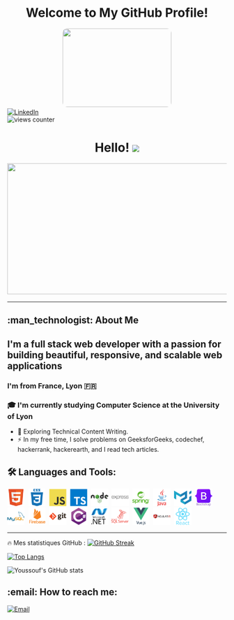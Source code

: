 <h1 style="font-weight: bold; text-align: center;">Welcome to My GitHub Profile!</h1>

<div id="header" align="center">
  <img src="https://media.giphy.com/media/bGgsc5mWoryfgKBx1u/giphy.gif" width="250" height="180" style="border-radius: 10px;"/>
</div>

<div id="badges">
  <a href="https://www.linkedin.com/in/youssouf-ali/" target="_blank"> 
    <img src="https://img.shields.io/badge/LinkedIn-0077B5?style=for-the-badge&logo=linkedin&logoColor=white" alt="LinkedIn" />
  </a>
  <!-- Ajoutez ici d'autres badges selon vos besoins -->
</div>

<img src="https://komarev.com/ghpvc/?username=ALIAHMEDYoussouf&style=flat-square&color=blue" alt="views counter"/>

<h1 align="center">
  Hello!
  <img src="https://media.giphy.com/media/MPxg9U887PS0B8XT4J/giphy.gif" width="30px"/>
</h1>

<div align="center">
  <img src="https://i.gifer.com/6M8G.gif" width="600" height="300"/>
</div>

---

<h2>:man_technologist: About Me</h2>

## I'm a full stack web developer with a passion for building beautiful, responsive, and scalable web applications

<h3>I'm from France, Lyon 🇫🇷</h3>

<h3>🎓 I'm currently studying Computer Science at the University of Lyon</h3>

- :seedling: Exploring Technical Content Writing.
- :zap: In my free time, I solve problems on GeeksforGeeks, codechef, hackerrank, hackerearth, and I read tech articles.

<h2>🛠️ Languages and Tools:</h2>

<div>
  <img src="https://github.com/devicons/devicon/blob/master/icons/html5/html5-original.svg" title="HTML5" alt="HTML" width="40" height="40"/>&nbsp;
  <img src="https://github.com/devicons/devicon/blob/master/icons/css3/css3-plain-wordmark.svg" title="CSS3" alt="CSS" width="40" height="40"/>&nbsp;
  <img src="https://github.com/devicons/devicon/blob/master/icons/javascript/javascript-original.svg" title="JavaScript" alt="JavaScript" width="40" height="40"/>&nbsp;
  <img src="https://github.com/devicons/devicon/blob/master/icons/typescript/typescript-original.svg" title="TypeScript" alt="TypeScript" width="40" height="40"/>&nbsp;
  <img src="https://github.com/devicons/devicon/blob/master/icons/nodejs/nodejs-original-wordmark.svg" title="NodeJS" alt="NodeJS" width="40" height="40"/>&nbsp;
  <img src="https://github.com/devicons/devicon/blob/master/icons/express/express-original-wordmark.svg" title="ExpressJS" alt="ExpressJS" width="40" height="40"/>&nbsp;
  <img src="https://github.com/devicons/devicon/blob/master/icons/spring/spring-original-wordmark.svg" title="Spring" alt="Spring" width="40" height="40"/>&nbsp;
  <img src="https://github.com/devicons/devicon/blob/master/icons/java/java-original-wordmark.svg" title="Java" alt="Java" width="40" height="40"/>&nbsp;
  <img src="https://github.com/devicons/devicon/blob/master/icons/materialui/materialui-original.svg" title="Material UI" alt="Material UI" width="40" height="40"/>&nbsp;
  <img src="https://github.com/devicons/devicon/blob/master/icons/bootstrap/bootstrap-original-wordmark.svg" title="Bootstrap" alt="Bootstrap" width="40" height="40"/>&nbsp;
  <img src="https://github.com/devicons/devicon/blob/master/icons/mysql/mysql-original-wordmark.svg" title="MySQL"  alt="MySQL" width="40" height="40"/>&nbsp;
  <img src="https://github.com/devicons/devicon/blob/master/icons/firebase/firebase-plain-wordmark.svg" title="Firebase" alt="Firebase" width="40" height="40"/>&nbsp;
  <img src="https://github.com/devicons/devicon/blob/master/icons/git/git-original-wordmark.svg" title="Git" alt="Git" width="40" height="40"/>&nbsp;
  <img src="https://github.com/devicons/devicon/blob/master/icons/csharp/csharp-original.svg" title="C#" alt="C#" width="40" height="40"/>&nbsp;
  <img src="https://github.com/devicons/devicon/blob/master/icons/dot-net/dot-net-original-wordmark.svg" title="ASP.NET" alt="ASP.NET" width="40" height="40"/>&nbsp;
  <img src="https://github.com/devicons/devicon/blob/master/icons/microsoftsqlserver/microsoftsqlserver-plain-wordmark.svg" title="SQL Server" alt="SQL Server" width="40" height="40"/>&nbsp;
  <!-- Ajoutez Vue.js, Angular et React ici -->
  <img src="https://github.com/devicons/devicon/blob/master/icons/vuejs/vuejs-original-wordmark.svg" title="Vue.js" alt="Vue.js" width="40" height="40"/>&nbsp;
  <img src="https://github.com/devicons/devicon/blob/master/icons/angularjs/angularjs-original-wordmark.svg" title="Angular" alt="Angular" width="40" height="40"/>&nbsp;
  <img src="https://github.com/devicons/devicon/blob/master/icons/react/react-original-wordmark.svg" title="React" alt="React" width="40" height="40"/>&nbsp;
</div>



--- 


🔥 Mes statistiques GitHub :
[![GitHub Streak](https://streak-stats.demolab.com?user=ALIAHMEDYoussouf&theme=radical&hide_border=true&border_radius=5)](https://git.io/streak-stats)

[![Top Langs](https://github-readme-stats.vercel.app/api/top-langs/?username=naguib-med&layout=compact&theme=radical)](https://github.com/anuraghazra/github-readme-stats)

![Youssouf's GitHub stats](https://github-readme-stats.vercel.app/api?username=ALIAHMEDYoussouf&show_icons=true&theme=radical)


<h2>:email: How to reach me:</h2>
<p>
  <a href="mailto:youssoufali238@gmail.com">
    <img src="https://img.shields.io/badge/Email-ff5722?style=for-the-badge&logo=gmail&logoColor=white" alt="Email" />
  </a>
</p>
